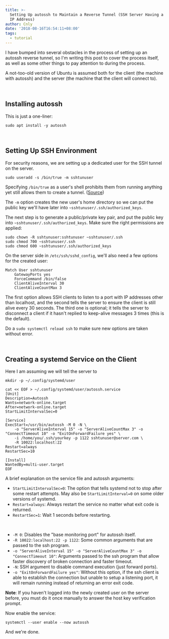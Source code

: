 ```yaml
---
title: >-
  Setting Up autossh to Maintain a Reverse Tunnel (SSH Server Having a Dynamic
  IP Address)
author: Cnly
date: '2018-08-16T16:54:11+08:00'
tags:
  - tutorial
---
```

I have bumped into several obstacles in the process of setting up an autossh reverse tunnel, so I'm writing this post to cover the process itself, as well as some other things to pay attention to during the process.

A not-too-old version of Ubuntu is assumed both for the client (the machine with autossh) and the server (the machine that the client will connect to).

<br>

## Installing autossh

This is just a one-liner:

```
sudo apt install -y autossh
```

<br>

## Setting Up SSH Environment

For security reasons, we are setting up a dedicated user for the SSH tunnel on the server.

```
sudo useradd -s /bin/true -m sshtunuser
```

Specifying `/bin/true` as a user's shell prohibits them from running anything yet still allows them to create a tunnel. ([Source](https://unix.stackexchange.com/questions/14312/how-to-restrict-an-ssh-user-to-only-allow-ssh-tunneling))

The `-m` option creates the new user's home directory so we can put the public key we'll have later into `~sshtunuser/.ssh/authorized_keys`.

The next step is to generate a public/private key pair, and put the public key into `~sshtunuser/.ssh/authorized_keys`. Make sure the right permissions are applied:

```
sudo chown -R sshtunuser:sshtunuser ~sshtunuser/.ssh
sudo chmod 700 ~sshtunuser/.ssh
sudo chmod 600 ~sshtunuser/.ssh/authorized_keys
```

On the server side in `/etc/ssh/sshd_config`, we'll also need a few options for the created user:

```
Match User sshtunuser
	GatewayPorts yes
	ForceCommand /bin/false
	ClientAliveInterval 30
	ClientAliveCountMax 3
```

The first option allows SSH clients to listen to a port with IP addresses other than localhost, and the second tells the server to ensure the client is still alive every 30 seconds. The third one is optional; it tells the server to disconnect a client if it hasn't replied to keep-alive messages 3 times (this is the default).

Do a `sudo systemctl reload ssh` to make sure new options are taken without error.

<br>

## Creating a systemd Service on the Client

Here I am assuming we will tell the server to 

```
mkdir -p ~/.config/systemd/user

cat << EOF > ~/.config/systemd/user/autossh.service
[Unit]
Description=Autossh
Wants=network-online.target
After=network-online.target
StartLimitIntervalSec=0

[Service]
ExecStart=/usr/bin/autossh -M 0 -N \
	-o "ServerAliveInterval 15" -o "ServerAliveCountMax 3" -o "ConnectTimeout 10" -o "ExitOnForwardFailure yes" \
	-i /home/you/.ssh/yourkey -p 1122 sshtunuser@server.com \
	-R 10022:localhost:22
Restart=always
RestartSec=10

[Install]
WantedBy=multi-user.target
EOF
```

A brief explanation on the service file and autossh arguments:

* `StartLimitIntervalSec=0`: The option that tells systemd not to stop after some restart attempts. May also be `StartLimitInterval=0` on some older versions of systemd.
* `Restart=always`: Always restart the service no matter what exit code is returned.
* `RestartSec=1`: Wait 1 seconds before restarting.

<br>

* `-M 0`: Disables the "base monitoring port" for autossh itself.
* `-R 10022:localhost:22 -p 1122`: Some common arguments that are passed to the ssh program.
* `-o "ServerAliveInterval 15" -o "ServerAliveCountMax 3" -o "ConnectTimeout 10"`: Arguments passed to the ssh program that allow faster discovery of broken connection and faster timeout.
* `-N`: SSH argument to disable command execution (just forward ports).
* `-o "ExitOnForwardFailure yes"`: Without this option, if the ssh client is able to establish the connection but unable to setup a listening port, it will remain running instead of returning an error exit code.

**Note**: If you haven't logged into the newly created user on the server before, you must do it once manually to answer the host key verification prompt.

Now enable the service:

```
systemctl --user enable --now autossh
```

And we're done.
